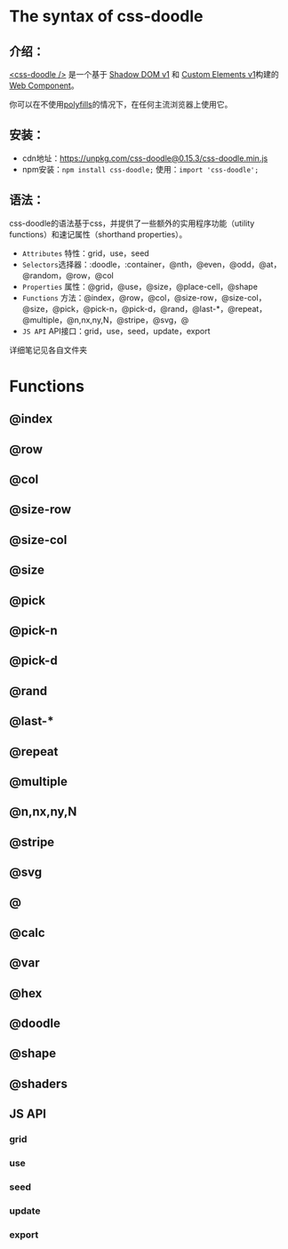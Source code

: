 # The syntax of css-doodle
## 介绍：
[&lt;css-doodle /&gt;](https://css-doodle.com/) 是一个基于 [Shadow DOM v1](https://developers.google.com/web/fundamentals/web-components/shadowdom) 和 [Custom Elements v1](https://html.spec.whatwg.org/multipage/custom-elements.html#custom-elements)构建的[Web Component](https://developer.mozilla.org/zh-CN/docs/Web/Web_Components)。

你可以在不使用[polyfills](https://www.digitalocean.com/community/tutorials/web-components-polyfills-transpilation)的情况下，在任何主流浏览器上使用它。

## 安装：
- cdn地址：https://unpkg.com/css-doodle@0.15.3/css-doodle.min.js
- npm安装：`npm install css-doodle;` 使用：`import 'css-doodle';`

## 语法：
css-doodle的语法基于css，并提供了一些额外的实用程序功能（utility functions）和速记属性（shorthand properties）。
- `Attributes` 特性：grid，use，seed
- `Selectors`选择器：:doodle，:container，@nth，@even，@odd，@at，@random，@row，@col
- `Properties` 属性：@grid，@use，@size，@place-cell，@shape
- `Functions` 方法：@index，@row，@col，@size-row，@size-col，@size，@pick，@pick-n，@pick-d，@rand，@last-*，@repeat，@multiple，@n,nx,ny,N，@stripe，@svg，@<Math>，@calc，@var，@hex，@doodle，@shape，@shaders
- `JS API` API接口：grid，use，seed，update，export

详细笔记见各自文件夹

# Functions

## @index

## @row

## @col

## @size-row

## @size-col

## @size

## @pick

## @pick-n

## @pick-d

## @rand

## @last-\*

## @repeat

## @multiple

## @n,nx,ny,N

## @stripe

## @svg

## @<Math>

## @calc

## @var

## @hex

## @doodle

## @shape

## @shaders

## JS API

### grid

### use

### seed

### update

### export
